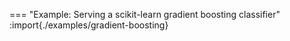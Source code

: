 === "Example: Serving a scikit-learn gradient boosting classifier"
    :import{./examples/gradient-boosting}
